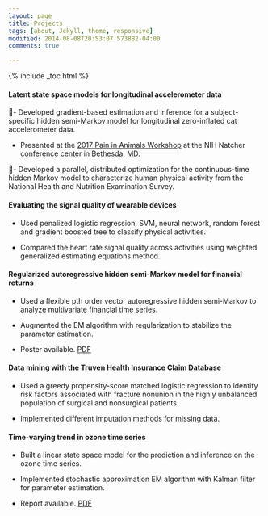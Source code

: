 ```yaml
---
layout: page
title: Projects
tags: [about, Jekyll, theme, responsive]
modified: 2014-08-08T20:53:07.573882-04:00
comments: true

---
```

{% include _toc.html %}



#### Latent state space models for longitudinal accelerometer data

- Developed gradient-based estimation and inference for a subject-specific hidden semi-Markov model
for longitudinal zero-inflated cat accelerometer data. 

- Presented at the [2017 Pain in Animals Workshop](https://paw2017.com/schedule) at the NIH Natcher
conference center in Bethesda, MD.

- Developed a parallel, distributed optimization for the continuous-time hidden Markov model to
characterize human physical activity from the National Health and Nutrition Examination Survey.

#### Evaluating the signal quality of wearable devices

- Used penalized logistic regression, SVM, neural network, random forest and gradient boosted tree to classify physical activities.

- Compared the heart rate signal quality across activities using weighted generalized estimating
equations method.

#### Regularized autoregressive hidden semi-Markov model for financial returns

- Used a flexible pth order vector autoregressive hidden semi-Markov to
analyze multivariate financial time series.

- Augmented the EM algorithm with regularization to stabilize the parameter
estimation.

- Poster available. <i class="fa fa-file-pdf-o"></i> [PDF](poster.pdf)

#### Data mining with the Truven Health Insurance Claim Database
- Used a greedy propensity-score matched logistic regression to identify risk factors associated with
fracture nonunion in the highly unbalanced population of surgical and nonsurgical patients.

- Implemented different imputation methods for missing data.


#### Time-varying trend in ozone time series 

- Built a linear state space model for the prediction and inference on the ozone
time series.

- Implemented stochastic approximation EM algorithm with
Kalman filter for parameter estimation. 

- Report available. <i class="fa fa-file-pdf-o"></i> [PDF](climate.pdf)

